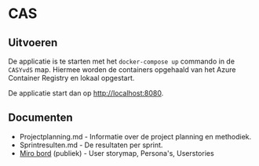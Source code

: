 # CAS

## Uitvoeren
De applicatie is te starten met het `docker-compose up` commando in de `CASYvdS` map.
Hiermee worden de containers opgehaald van het Azure Container Registry en lokaal opgestart.

De applicatie start dan op [http://localhost:8080](http://localhost:8080).

## Documenten
- Projectplanning.md 	- Informatie over de project planning en methodiek.
- Sprintresulten.md 	- De resultaten per sprint.
- [Miro bord](https://miro.com/app/board/uXjVPQawkOg=/?share_link_id=844217164095) (publiek)		- User storymap, Persona's, Userstories
